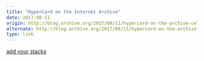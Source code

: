 ```yaml
---
title: "HyperCard on the Internet Archive"
date: 2017-08-11
origin: http://blog.archive.org/2017/08/11/hypercard-on-the-archive-celebrating-30-years-of-hypercard/
alternate: http://blog.archive.org/2017/08/11/hypercard-on-the-archive-celebrating-30-years-of-hypercard/
type: link
---
```


<a href="http://hypercardonline.tk/">add your stacks</a>